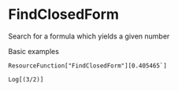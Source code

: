 # FindClosedForm
Search for a formula which yields a given number

Basic examples

```wl
ResourceFunction["FindClosedForm"][0.405465`]
```
```wl
Log[(3/2)]
```
